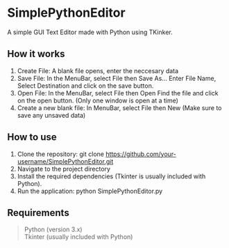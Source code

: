 # SimplePythonEditor

A simple GUI Text Editor made with Python using TKinker. 

## How it works

1. Create File: A blank file opens, enter the neccesary data
2. Save File: In the MenuBar, select File then Save As... Enter File Name, Select Destination and click on the save button.
3. Open File:  In the MenuBar, select File then Open
               Find the file and click on the open button. (Only one window is open at a time)
5. Create a new blank file: In  MenuBar, select File then New (Make sure to save any unsaved data)

## How to use

1. Clone the repository: git clone https://github.com/your-username/SimplePythonEditor.git 
2. Navigate to the project directory 
3. Install the required dependencies (Tkinter is usually included with Python). 
4. Run the application: python SimplePythonEditor.py 

## Requirements

>Python (version 3.x) <br>
>Tkinter (usually included with Python)
